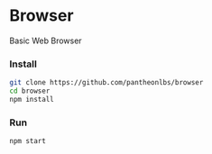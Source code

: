 # Browser
Basic Web Browser


### Install
```sh
git clone https://github.com/pantheonlbs/browser
cd browser
npm install
```

### Run
```sh
npm start
```
